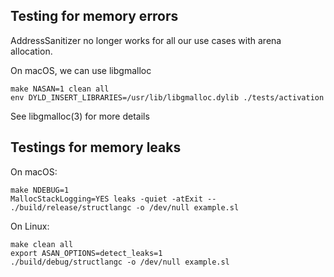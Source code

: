 
## Testing for memory errors

AddressSanitizer no longer works for all our use cases with arena allocation.

On macOS, we can use libgmalloc

    make NASAN=1 clean all
    env DYLD_INSERT_LIBRARIES=/usr/lib/libgmalloc.dylib ./tests/activation


See libgmalloc(3) for more details


## Testings for memory leaks

On macOS:

    make NDEBUG=1
    MallocStackLogging=YES leaks -quiet -atExit -- ./build/release/structlangc -o /dev/null example.sl


On Linux:

    make clean all
    export ASAN_OPTIONS=detect_leaks=1
    ./build/debug/structlangc -o /dev/null example.sl
